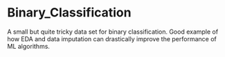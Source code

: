Binary_Classification
=====================

A small but quite tricky data set for binary classification. Good example of how EDA and data imputation can drastically improve the performance of ML algorithms.

